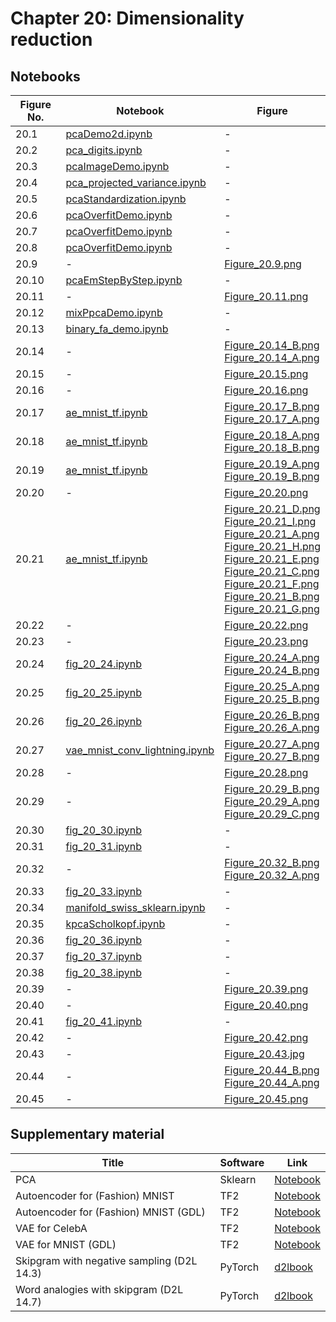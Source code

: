 
# Chapter 20: Dimensionality reduction

## Notebooks

|Figure No. | Notebook | Figure |
|--|--|--|
| 20.1 | [pcaDemo2d.ipynb](pcaDemo2d.ipynb) | - |
| 20.2 | [pca_digits.ipynb](pca_digits.ipynb) | - |
| 20.3 | [pcaImageDemo.ipynb](pcaImageDemo.ipynb) | - |
| 20.4 | [pca_projected_variance.ipynb](pca_projected_variance.ipynb) | - |
| 20.5 | [pcaStandardization.ipynb](pcaStandardization.ipynb) | - |
| 20.6 | [pcaOverfitDemo.ipynb](pcaOverfitDemo.ipynb) | - |
| 20.7 | [pcaOverfitDemo.ipynb](pcaOverfitDemo.ipynb) | - |
| 20.8 | [pcaOverfitDemo.ipynb](pcaOverfitDemo.ipynb) | - |
| 20.9 | - | [Figure_20.9.png](https://github.com/probml/pml-book/blob/main/book1-figures/Figure_20.9.png)<br/> |
| 20.10 | [pcaEmStepByStep.ipynb](pcaEmStepByStep.ipynb) | - |
| 20.11 | - | [Figure_20.11.png](https://github.com/probml/pml-book/blob/main/book1-figures/Figure_20.11.png)<br/> |
| 20.12 | [mixPpcaDemo.ipynb](mixPpcaDemo.ipynb) | - |
| 20.13 | [binary_fa_demo.ipynb](binary_fa_demo.ipynb) | - |
| 20.14 | - | [Figure_20.14_B.png](https://github.com/probml/pml-book/blob/main/book1-figures/Figure_20.14_B.png)<br/>[Figure_20.14_A.png](https://github.com/probml/pml-book/blob/main/book1-figures/Figure_20.14_A.png)<br/> |
| 20.15 | - | [Figure_20.15.png](https://github.com/probml/pml-book/blob/main/book1-figures/Figure_20.15.png)<br/> |
| 20.16 | - | [Figure_20.16.png](https://github.com/probml/pml-book/blob/main/book1-figures/Figure_20.16.png)<br/> |
| 20.17 | [ae_mnist_tf.ipynb](ae_mnist_tf.ipynb) | [Figure_20.17_B.png](https://github.com/probml/pml-book/blob/main/book1-figures/Figure_20.17_B.png)<br/>[Figure_20.17_A.png](https://github.com/probml/pml-book/blob/main/book1-figures/Figure_20.17_A.png)<br/> |
| 20.18 | [ae_mnist_tf.ipynb](ae_mnist_tf.ipynb) | [Figure_20.18_A.png](https://github.com/probml/pml-book/blob/main/book1-figures/Figure_20.18_A.png)<br/>[Figure_20.18_B.png](https://github.com/probml/pml-book/blob/main/book1-figures/Figure_20.18_B.png)<br/> |
| 20.19 | [ae_mnist_tf.ipynb](ae_mnist_tf.ipynb) | [Figure_20.19_A.png](https://github.com/probml/pml-book/blob/main/book1-figures/Figure_20.19_A.png)<br/>[Figure_20.19_B.png](https://github.com/probml/pml-book/blob/main/book1-figures/Figure_20.19_B.png)<br/> |
| 20.20 | - | [Figure_20.20.png](https://github.com/probml/pml-book/blob/main/book1-figures/Figure_20.20.png)<br/> |
| 20.21 | [ae_mnist_tf.ipynb](ae_mnist_tf.ipynb) | [Figure_20.21_D.png](https://github.com/probml/pml-book/blob/main/book1-figures/Figure_20.21_D.png)<br/>[Figure_20.21_I.png](https://github.com/probml/pml-book/blob/main/book1-figures/Figure_20.21_I.png)<br/>[Figure_20.21_A.png](https://github.com/probml/pml-book/blob/main/book1-figures/Figure_20.21_A.png)<br/>[Figure_20.21_H.png](https://github.com/probml/pml-book/blob/main/book1-figures/Figure_20.21_H.png)<br/>[Figure_20.21_E.png](https://github.com/probml/pml-book/blob/main/book1-figures/Figure_20.21_E.png)<br/>[Figure_20.21_C.png](https://github.com/probml/pml-book/blob/main/book1-figures/Figure_20.21_C.png)<br/>[Figure_20.21_F.png](https://github.com/probml/pml-book/blob/main/book1-figures/Figure_20.21_F.png)<br/>[Figure_20.21_B.png](https://github.com/probml/pml-book/blob/main/book1-figures/Figure_20.21_B.png)<br/>[Figure_20.21_G.png](https://github.com/probml/pml-book/blob/main/book1-figures/Figure_20.21_G.png)<br/> |
| 20.22 | - | [Figure_20.22.png](https://github.com/probml/pml-book/blob/main/book1-figures/Figure_20.22.png)<br/> |
| 20.23 | - | [Figure_20.23.png](https://github.com/probml/pml-book/blob/main/book1-figures/Figure_20.23.png)<br/> |
| 20.24 | [fig_20_24.ipynb](fig_20_24.ipynb) | [Figure_20.24_A.png](https://github.com/probml/pml-book/blob/main/book1-figures/Figure_20.24_A.png)<br/>[Figure_20.24_B.png](https://github.com/probml/pml-book/blob/main/book1-figures/Figure_20.24_B.png)<br/> |
| 20.25 | [fig_20_25.ipynb](fig_20_25.ipynb) | [Figure_20.25_A.png](https://github.com/probml/pml-book/blob/main/book1-figures/Figure_20.25_A.png)<br/>[Figure_20.25_B.png](https://github.com/probml/pml-book/blob/main/book1-figures/Figure_20.25_B.png)<br/> |
| 20.26 | [fig_20_26.ipynb](fig_20_26.ipynb) | [Figure_20.26_B.png](https://github.com/probml/pml-book/blob/main/book1-figures/Figure_20.26_B.png)<br/>[Figure_20.26_A.png](https://github.com/probml/pml-book/blob/main/book1-figures/Figure_20.26_A.png)<br/> |
| 20.27 | [vae_mnist_conv_lightning.ipynb](vae_mnist_conv_lightning.ipynb) | [Figure_20.27_A.png](https://github.com/probml/pml-book/blob/main/book1-figures/Figure_20.27_A.png)<br/>[Figure_20.27_B.png](https://github.com/probml/pml-book/blob/main/book1-figures/Figure_20.27_B.png)<br/> |
| 20.28 | - | [Figure_20.28.png](https://github.com/probml/pml-book/blob/main/book1-figures/Figure_20.28.png)<br/> |
| 20.29 | - | [Figure_20.29_B.png](https://github.com/probml/pml-book/blob/main/book1-figures/Figure_20.29_B.png)<br/>[Figure_20.29_A.png](https://github.com/probml/pml-book/blob/main/book1-figures/Figure_20.29_A.png)<br/>[Figure_20.29_C.png](https://github.com/probml/pml-book/blob/main/book1-figures/Figure_20.29_C.png)<br/> |
| 20.30 | [fig_20_30.ipynb](fig_20_30.ipynb) | - |
| 20.31 | [fig_20_31.ipynb](fig_20_31.ipynb) | - |
| 20.32 | - | [Figure_20.32_B.png](https://github.com/probml/pml-book/blob/main/book1-figures/Figure_20.32_B.png)<br/>[Figure_20.32_A.png](https://github.com/probml/pml-book/blob/main/book1-figures/Figure_20.32_A.png)<br/> |
| 20.33 | [fig_20_33.ipynb](fig_20_33.ipynb) | - |
| 20.34 | [manifold_swiss_sklearn.ipynb](manifold_swiss_sklearn.ipynb) | - |
| 20.35 | [kpcaScholkopf.ipynb](kpcaScholkopf.ipynb) | - |
| 20.36 | [fig_20_36.ipynb](fig_20_36.ipynb) | - |
| 20.37 | [fig_20_37.ipynb](fig_20_37.ipynb) | - |
| 20.38 | [fig_20_38.ipynb](fig_20_38.ipynb) | - |
| 20.39 | - | [Figure_20.39.png](https://github.com/probml/pml-book/blob/main/book1-figures/Figure_20.39.png)<br/> |
| 20.40 | - | [Figure_20.40.png](https://github.com/probml/pml-book/blob/main/book1-figures/Figure_20.40.png)<br/> |
| 20.41 | [fig_20_41.ipynb](fig_20_41.ipynb) | - |
| 20.42 | - | [Figure_20.42.png](https://github.com/probml/pml-book/blob/main/book1-figures/Figure_20.42.png)<br/> |
| 20.43 | - | [Figure_20.43.jpg](https://github.com/probml/pml-book/blob/main/book1-figures/Figure_20.43.jpg)<br/> |
| 20.44 | - | [Figure_20.44_B.png](https://github.com/probml/pml-book/blob/main/book1-figures/Figure_20.44_B.png)<br/>[Figure_20.44_A.png](https://github.com/probml/pml-book/blob/main/book1-figures/Figure_20.44_A.png)<br/> |
| 20.45 | - | [Figure_20.45.png](https://github.com/probml/pml-book/blob/main/book1-figures/Figure_20.45.png)<br/> |
## Supplementary material
|Title|Software|Link|
-|-|-
|PCA|Sklearn|[Notebook](https://colab.research.google.com/github/probml/probml-notebooks/blob/master/notebooks/pca.ipynb)
|Autoencoder for (Fashion) MNIST|TF2|[Notebook](https://colab.research.google.com/github/probml/probml-notebooks/blob/master/notebooks/ae_mnist_tf.ipynb)
|Autoencoder for (Fashion) MNIST (GDL)|TF2|[Notebook](https://colab.research.google.com/github/probml/probml-notebooks/blob/master/notebooks/ae_mnist_gdl_tf.ipynb)
|VAE for CelebA|TF2|[Notebook](https://colab.research.google.com/github/probml/probml-notebooks/blob/master/notebooks/vae_celeba_tf.ipynb)
|VAE for MNIST (GDL)|TF2|[Notebook](https://colab.research.google.com/github/probml/probml-notebooks/blob/master/notebooks/vae_mnist_gdl_tf.ipynb)
|Skipgram with negative sampling (D2L 14.3)|PyTorch|[d2lbook](https://colab.research.google.com/github/probml/probml-notebooks/blob/master/notebooks-d2l/skipgram_torch.ipynb)
|Word analogies with skipgram (D2L 14.7)|PyTorch|[d2lbook](https://colab.research.google.com/github/probml/probml-notebooks/blob/master/notebooks-d2l/word_analogies_torch.ipynb)